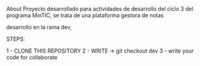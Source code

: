 About
Proyecto desarrollado para actividades de desarrollo del ciclo 3 del programa MinTIC, se trata de una plataforma gestora de notas

desarrollo en la rama dev, 

STEPS:

1 - CLONE THIS REPOSITORY 
2 - WRITE -> git checkout dev
3 - write your code for collaborate 